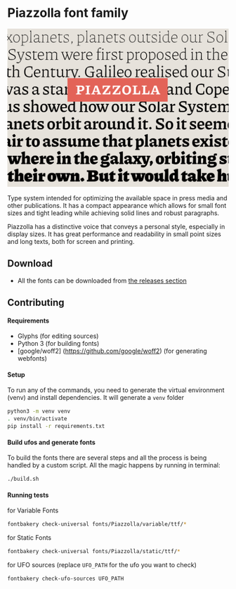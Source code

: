 # Piazzolla font family
![Piazzolla](extra/Piazzolla.png)

Type system intended for optimizing the available space in press media and other publications. It has a compact appearance which allows for small font sizes and tight leading while achieving solid lines and robust paragraphs.

Piazzolla has a distinctive voice that conveys a personal style, especially in display sizes. It has great performance and readability in small point sizes and long texts, both for screen and printing.

## Download

- All the fonts can be downloaded from [the releases section](https://github.com/juandelperal/piazzolla/releases)


## Contributing

#### Requirements

- Glyphs (for editing sources)
- Python 3 (for building fonts)
- [google/woff2] (https://github.com/google/woff2) (for generating webfonts)


#### Setup

To run any of the commands, you need to generate the virtual environment (venv) and install dependencies. It will generate a `venv` folder

```bash
python3 -m venv venv
. venv/bin/activate
pip install -r requirements.txt
```


#### Build ufos and generate fonts

To build the fonts there are several steps and all the process is being handled by a custom script. All the magic happens by running in terminal:

```bash
./build.sh
```


#### Running tests

for Variable Fonts
```bash
fontbakery check-universal fonts/Piazzolla/variable/ttf/*
```

for Static Fonts
```bash
fontbakery check-universal fonts/Piazzolla/static/ttf/*
```

for UFO sources (replace `UFO_PATH` for the ufo you want to check)
```bash
fontbakery check-ufo-sources UFO_PATH
```